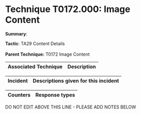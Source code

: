 # Technique T0172.000: Image Content

**Summary**: 

**Tactic**: TA29 Content Details <br><br>**Parent Technique:** T0172 Image Content


| Associated Technique | Description |
| --------- | ------------------------- |



| Incident | Descriptions given for this incident |
| -------- | -------------------- |



| Counters | Response types |
| -------- | -------------- |


DO NOT EDIT ABOVE THIS LINE - PLEASE ADD NOTES BELOW